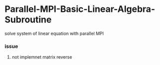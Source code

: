 # Parallel-MPI-Basic-Linear-Algebra-Subroutine
solve system of linear equation with parallel MPI



 ### issue
 1. not implemnet matrix reverse 
